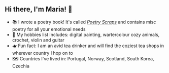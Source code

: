## Hi there, I'm Maria! 👋

- 📚 I wrote a poetry book! It's called [_Poetry Scraps_](https://www.goodreads.com/book/show/200752927-poetry-scraps?ac=1&from_search=true&qid=kz4Yo7jWTl&rank=1) and contains misc poetry for all your emotional needs
- 🎨 My hobbies list includes: digital painting, wartercolour cozy animals, crochet, violin and guitar
- 🫖 Fun fact: I am an avid tea drinker and will find the coziest tea shops in wherever country I hop on to
- 🗺️ Countries I've lived in: Portugal, Norway, Scotland, South Korea, Czechia

<!-- 
- 🌱 I’m currently learning ...
- 👯 I’m looking to collaborate on ...
- 🤔 I’m looking for help with ...
- 💬 Ask me about ...
- 📫 How to reach me: ...
- 😄 Pronouns: ...
-->
